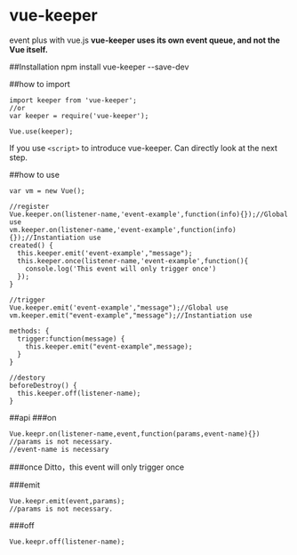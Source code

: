 # vue-keeper
event plus with vue.js
**vue-keeper uses its own event queue, and not the Vue itself.** 

##Installation 
npm install vue-keeper --save-dev

##how to import
```
import keeper from 'vue-keeper';
//or
var keeper = require('vue-keeper');

Vue.use(keeper);
```
If you use `<script>` to introduce vue-keeper. Can directly look at the next step.

##how to use
```
var vm = new Vue();

//register
Vue.keeper.on(listener-name,'event-example',function(info){});//Global use
vm.keeper.on(listener-name,'event-example',function(info){});//Instantiation use
created() {
  this.keeper.emit('event-example',"message");
  this.keeper.once(listener-name,'event-example',function(){
    console.log('This event will only trigger once')
  });
}

//trigger
Vue.keeper.emit('event-example',"message");//Global use
vm.keeper.emit("event-example","message");//Instantiation use

methods: {
  trigger:function(message) {
    this.keeper.emit("event-example",message);
  }
}

//destory
beforeDestroy() {
  this.keeper.off(listener-name);
}
```

##api
###on
```
Vue.keepr.on(listener-name,event,function(params,event-name){})
//params is not necessary.
//event-name is necessary
```
###once
Ditto，this event will only trigger once

###emit
```
Vue.keepr.emit(event,params);
//params is not necessary.
```

###off
```
Vue.keepr.off(listener-name);
```
